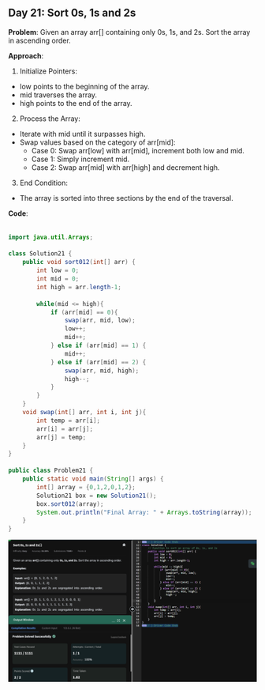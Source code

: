 ## Day 21: Sort 0s, 1s and 2s

**Problem**: Given an array arr[] containing only 0s, 1s, and 2s. Sort the array in ascending order.

**Approach**: 
1. Initialize Pointers:
  - low points to the beginning of the array.
  - mid traverses the array.
  - high points to the end of the array.

2. Process the Array:
  - Iterate with mid until it surpasses high.
  - Swap values based on the category of arr[mid]:
      - Case 0: Swap arr[low] with arr[mid], increment both low and mid.
      - Case 1: Simply increment mid.
      - Case 2: Swap arr[mid] with arr[high] and decrement high.

3. End Condition:
  - The array is sorted into three sections by the end of the traversal.

**Code**:
```java

import java.util.Arrays;

class Solution21 {
    public void sort012(int[] arr) {
        int low = 0;
        int mid = 0;
        int high = arr.length-1;

        while(mid <= high){
            if (arr[mid] == 0){
                swap(arr, mid, low);
                low++;
                mid++;
            } else if (arr[mid] == 1) {
                mid++;
            } else if (arr[mid] == 2) {
                swap(arr, mid, high);
                high--;
            }
        }
    }
    void swap(int[] arr, int i, int j){
        int temp = arr[i];
        arr[i] = arr[j];
        arr[j] = temp;
    }
}

public class Problem21 {
    public static void main(String[] args) {
        int[] array = {0,1,2,0,1,2};
        Solution21 box = new Solution21();
        box.sort012(array);
        System.out.println("Final Array: " + Arrays.toString(array));
    }
}

```
![Day 21 Output](./Day21-Screenshot.png)
